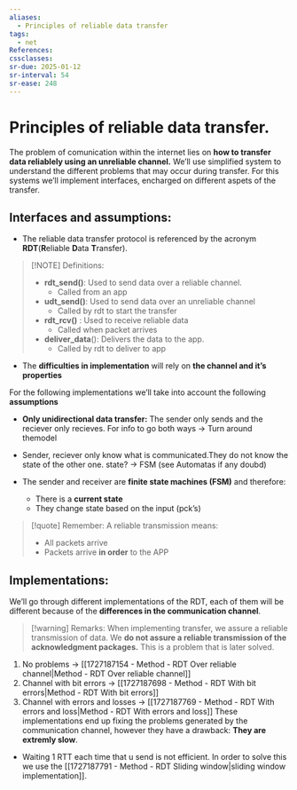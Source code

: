 ```yaml
---
aliases:
  - Principles of reliable data transfer
tags:
  - net
References: 
cssclasses: 
sr-due: 2025-01-12
sr-interval: 54
sr-ease: 248
---
```

# Principles of reliable data transfer.
The problem of comunication within the internet lies on **how to transfer data reliablely using an unreliable channel.** 
We’ll use simplified system to understand the different problems that may occur during transfer. For this systems we’ll implement interfaces, encharged on different aspets of the transfer.

## Interfaces and assumptions:
+ The reliable data transfer protocol is referenced by the acronym **RDT**(**R**eliable **D**ata **T**ransfer).
> [!NOTE] Definitions: 
> + **rdt_send()**: Used to send data over a reliable channel. 
> 	+ Called from an app 
> + **udt_send()**: Used to send data over an unreliable channel
> 	+ Called by rdt to start the transfer
> + **rdt_rcv()** : Used to receive reliable data
> 	+ Called when packet arrives
> + **deliver_data**(): Delivers the data to the app.
> 	+ Called by rdt to deliver to app

+ The **difficulties in implementation** will rely on **the channel and it’s properties**

For the following implementations we’ll take into account the following **assumptions**

+ **Only unidirectional data transfer:** The sender only sends and the reciever only recieves. For info to go both ways → Turn around themodel

+ Sender, reciever only know what is communicated.They do not know the state of the other one. state? → FSM (see Automatas if any doubd)

+ The sender and receiver are **finite state machines (FSM)** and therefore:
	+ There is a **current state**
	+ They change state based on the input (pck’s)

> [!quote] Remember: 
> A reliable transmission means:
> + All packets arrive
> + Packets arrive **in order** to the APP


## Implementations:
We’ll go through different implementations of the RDT, each of them will be different because of the **differences in the communication channel**.

> [!warning] Remarks:
> When implementing transfer, we assure a reliable transmission of data. We **do not assure a reliable transmission of the acknowledgment packages.** This is a problem that is later solved.

1. No problems → [[1727187154 - Method - RDT Over reliable channel|Method - RDT Over reliable channel]]
2. Channel with bit errors → [[1727187698 - Method - RDT With bit errors|Method - RDT With bit errors]]
3. Channel with errors and losses → [[1727187769 - Method - RDT With errors and loss|Method - RDT With errors and loss]]
These implementations end up fixing the problems generated by the communication channel, however they have a drawback: **They are extremly slow**. 
+ Waiting 1 RTT each time that u send is not efficient.
In order to solve this we use the [[1727187791 - Method - RDT Sliding window|sliding window implementation]].